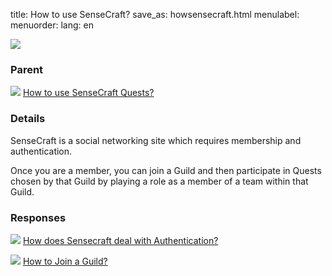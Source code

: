 title: How to use SenseCraft?
save_as: howsensecraft.html
menulabel:
menuorder:
lang: en

![]({static}/images/ibis/issue.png)

### Parent

![]({static}/images/ibis/issue_sm.png) [How to use SenseCraft Quests?](usequests.html)

### Details

SenseCraft is a social networking site which requires membership and authentication.

Once you are a member, you can join a Guild and then participate in Quests chosen by that Guild by playing a role as a member of a team within that Guild.

### Responses

![]({static}/images/ibis/issue_sm.png) [How does Sensecraft deal with Authentication?](howauthenticate.html)

![]({static}/images/ibis/issue_sm.png) [How to Join a Guild?](howjoinguild.html)